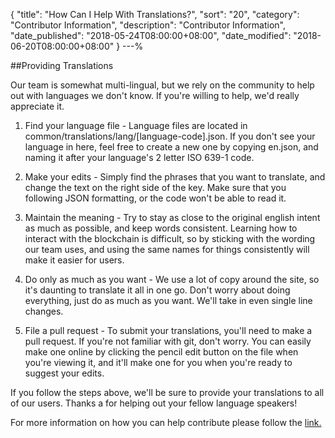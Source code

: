 {
 "title": "How Can I Help With Translations?",
 "sort": "20",
 "category": "Contributor Information",
 "description": "Contributor Information",
 "date_published": "2018-05-24T08:00:00+08:00",
 "date_modified": "2018-06-20T08:00:00+08:00"
}
---%


##Providing Translations

Our team is somewhat multi-lingual, but we rely on the community to help out with languages we don't know. If you're willing to help, we'd really appreciate it.

1. Find your language file - Language files are located in common/translations/lang/[language-code].json. If you don't see your language in here, feel free to create a new one by copying en.json, and naming it after your language's 2 letter ISO 639-1 code.

2. Make your edits - Simply find the phrases that you want to translate, and change the text on the right side of the key. Make sure that you following JSON formatting, or the code won't be able to read it.

3. Maintain the meaning - Try to stay as close to the original english intent as much as possible, and keep words consistent. Learning how to interact with the blockchain is difficult, so by sticking with the wording our team uses, and using the same names for things consistently will make it easier for users.

4. Do only as much as you want - We use a lot of copy around the site, so it's daunting to translate it all in one go. Don't worry about doing everything, just do as much as you want. We'll take in even single line changes.

5. File a pull request - To submit your translations, you'll need to make a pull request. If you're not familiar with git, don't worry. You can easily make one online by clicking the pencil edit button on the file when you're viewing it, and it'll make one for you when you're ready to suggest your edits.

If you follow the steps above, we'll be sure to provide your translations to all of our users. Thanks a for helping out your fellow language speakers!

For more information on how you can help contribute please follow the [link.](https://github.com/MyCryptoHQ/MyCrypto/wiki/Contributing-Providing-Translations)
